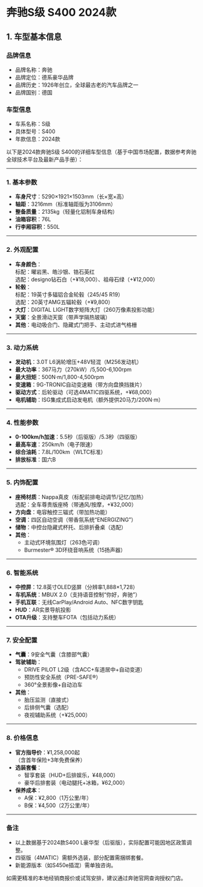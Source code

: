 
# 奔驰S级 S400 2024款
## 1. 车型基本信息
### 品牌信息
- 品牌名称：奔驰
- 品牌定位：德系豪华品牌
- 品牌历史：1926年创立，全球最古老的汽车品牌之一
- 品牌国别：德国

### 车型信息
- 车系名称：S级
- 具体型号：S400
- 年款信息：2024款

以下是2024款奔驰S级 S400的详细车型信息（基于中国市场配置，数据参考奔驰全球技术平台及最新产品手册）：

---

### **1. 基本参数**
- **车身尺寸**：5290×1921×1503mm（长×宽×高）
- **轴距**：3216mm（标准轴距版为3106mm）
- **整备质量**：2135kg（轻量化铝制车身结构）
- **油箱容积**：76L
- **行李厢容积**：550L

---

### **2. 外观配置**
- **车身颜色**：  
  标配：曜岩黑、皓沙银、锆石英红  
  选配：designo钻石白（+¥18,000）、祖母石绿（+¥12,000）
- **轮毂**：  
  标配：19英寸多辐铝合金轮毂（245/45 R19）  
  选配：20英寸AMG五辐轮毂（+¥9,800）
- **大灯**：DIGITAL LIGHT数字矩阵大灯（260万像素投影功能）
- **天窗**：全景滑动天窗（带声学隔热玻璃）
- **其他**：电动吸合门、隐藏式门把手、主动式进气格栅

---

### **3. 动力系统**
- **发动机**：3.0T L6涡轮增压+48V轻混（M256发动机）
- **最大功率**：367马力（270kW）/5,500-6,100rpm
- **最大扭矩**：500N·m/1,800-4,500rpm
- **变速箱**：9G-TRONIC自动变速箱（带方向盘换挡拨片）
- **驱动方式**：后轮驱动（可选4MATIC四驱系统，+¥68,000）
- **电机辅助**：ISG集成式启动发电机（额外提供20马力/200N·m）

---

### **4. 性能参数**
- **0-100km/h加速**：5.5秒（后驱版）/5.3秒（四驱版）
- **最高车速**：250km/h（电子限速）
- **综合油耗**：7.8L/100km（WLTC标准）
- **排放标准**：国六B

---

### **5. 内饰配置**
- **座椅材质**：Nappa真皮（标配前排电动调节/记忆/加热）  
  选配：全车尊贵版座椅（带通风/按摩，+¥32,000）
- **方向盘**：电容触控三辐式（带加热功能）
- **空调**：四区自动空调（带香氛系统“ENERGIZING”）
- **储物**：中控台隐藏式杯托、后排折叠桌（选配）
- **其他**：  
  - 主动式环境氛围灯（263色可调）  
  - Burmester® 3D环绕音响系统（15扬声器）

---

### **6. 智能系统**
- **中控屏**：12.8英寸OLED竖屏（分辨率1,888×1,728）
- **车机系统**：MBUX 2.0（支持语音控制“你好，奔驰”）
- **手机互联**：无线CarPlay/Android Auto、NFC数字钥匙
- **HUD**：AR实景导航投影
- **OTA升级**：支持整车FOTA（包括动力系统）

---

### **7. 安全配置**
- **气囊**：9安全气囊（含膝部气囊）
- **驾驶辅助**：  
  - DRIVE PILOT L2级（含ACC+车道居中+自动变道）  
  - 预防性安全系统（PRE-SAFE®）  
  - 360°全景影像+自动泊车
- **其他**：  
  - 胎压监测（直接式）  
  - 后排侧气囊（选配）  
  - 夜视辅助系统（+¥25,000）

---

### **8. 价格信息**
- **官方指导价**：¥1,258,000起  
  （含首年保险+3年免费保养）
- **选装套餐**：  
  - 智享套装（HUD+后排娱乐，¥48,000）  
  - 豪华后排套装（电动腿托+冰箱，¥62,000）
- **保养成本**：  
  - A保：¥2,800（1万公里/年）  
  - B保：¥4,500（2万公里/年）

---

### **备注**
- 以上数据基于2024款S400 L豪华型（后驱版），实际配置可能因地区政策调整。
- 四驱版（4MATIC）需额外选装，部分配置需捆绑套餐。
- 新能源版本（如S450e插混）需单独咨询。

如需更精准的本地经销商报价或试驾安排，建议通过奔驰官网查询授权门店。
